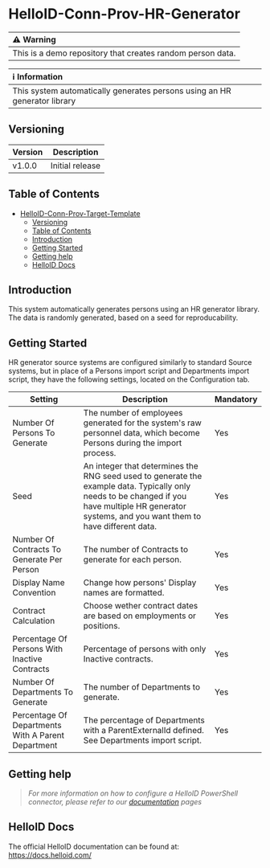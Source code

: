 # HelloID-Conn-Prov-HR-Generator

| :warning: Warning                                                                         |
| :---------------------------------------------------------------------------------------- |
| This is a demo repository that creates random person data. |

| :information_source: Information                                                         |
| :--------------------------------------------------------------------------------------- |
|   This system automatically generates persons using an HR generator library |

## Versioning
| Version | Description     |
| ------- | --------------- |
| v1.0.0   | Initial release |

<!-- TABLE OF CONTENTS -->
## Table of Contents
- [HelloID-Conn-Prov-Target-Template](#helloid-conn-prov-HR-Generator)
  - [Versioning](#versioning)
  - [Table of Contents](#table-of-contents)
  - [Introduction](#introduction)
  - [Getting Started](#getting-started)
  - [Getting help](#getting-help)
  - [HelloID Docs](#helloid-docs)

## Introduction

This system automatically generates persons using an HR generator library.
The data is randomly generated, based on a seed for reproducability.

## Getting Started

HR generator source systems are configured similarly to standard Source systems, but in place of a Persons import script and Departments import script, they have the following settings, located on the Configuration tab.

| Setting | Description | Mandatory |
| ------- | ----------- | --------- |
| Number Of Persons To Generate                | The number of employees generated for the system's raw personnel data, which become Persons during the import process.                                             | Yes   |
| Seed            | An integer that determines the RNG seed used to generate the example data. Typically only needs to be changed if you have multiple HR generator systems, and you want them to have different data. | Yes   |
| Number Of Contracts To Generate Per Person            | The number of Contracts to generate for each person. | Yes   |
| Display Name Convention            | Change how persons' Display names are formatted. | Yes   |
| Contract Calculation            | Choose wether contract dates are based on employments or positions. | Yes   |
| Percentage Of Persons With Inactive Contracts            | Percentage of persons with only Inactive contracts. | Yes   |
| Number Of Departments To Generate            | The number of Departments to generate. | Yes   |
| Percentage Of Departments With A Parent Department            | The percentage of Departments with a ParentExternalId defined. See Departments import script. | Yes   |

## Getting help
> _For more information on how to configure a HelloID PowerShell connector, please refer to our [documentation](https://docs.helloid.com/en/provisioning/source-systems.html) pages_

## HelloID Docs
The official HelloID documentation can be found at: https://docs.helloid.com/
